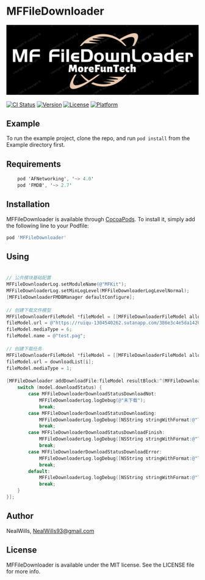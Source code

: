# MFFileDownloader

![Logo](https://github.com/MoreFunTech/MFFileDownloader/blob/main/icons/logo.png?raw=true)

[![CI Status](https://img.shields.io/travis/NealWills/MFFileDownloader.svg?style=flat)](https://travis-ci.org/NealWills/MFFileDownloader)
[![Version](https://img.shields.io/cocoapods/v/MFFileDownloader.svg?style=flat)](https://cocoapods.org/pods/MFFileDownloader)
[![License](https://img.shields.io/cocoapods/l/MFFileDownloader.svg?style=flat)](https://cocoapods.org/pods/MFFileDownloader)
[![Platform](https://img.shields.io/cocoapods/p/MFFileDownloader.svg?style=flat)](https://cocoapods.org/pods/MFFileDownloader)

## Example

To run the example project, clone the repo, and run `pod install` from the Example directory first.

## Requirements

```objectivec
    pod 'AFNetworking', '~> 4.0'
    pod 'FMDB', '~> 2.7'
```

## Installation

MFFileDownloader is available through [CocoaPods](https://cocoapods.org). To install
it, simply add the following line to your Podfile:

```ruby
pod 'MFFileDownloader'
```

## Using


```objectivec

// 公共模块基础配置
MFFileDownloaderLog.setModuleName(@"MFKit");
MFFileDownloaderLog.setMinLogLevel(MFFileDownloaderLogLevelNormal);
[MFFileDownloaderFMDBManager defaultConfigure];

// 创建下载文件模型
MFFileDownloaderFileModel *fileModel = [[MFFileDownloaderFileModel alloc] init];
fileModel.url = @"https://ruiqu-1304540262.sutanapp.com/386e3c4e5da14269554fa547a9302066.pag";
fileModel.mediaType = 6;
fileModel.name = @"test.pag";

// 创建下载任务
MFFileDownloaderFileModel *fileModel = [[MFFileDownloaderFileModel alloc] init];
fileModel.url = downloadList[i];
fileModel.mediaType = 1;

[MFFileDownloader addDownloadFile:fileModel resultBlock:^(MFFileDownloaderDownloadResultModel *model) {
    switch (model.downloadStatus) {
        case MFFileDownloaderDownloadStatusDownloadNot:
            MFFileDownloaderLog.logDebug(@"未下载");
            break;
        case MFFileDownloaderDownloadStatusDownloading:
            MFFileDownloaderLog.logDebug([NSString stringWithFormat:@"下载中 [%@]: %lli - %lli", model.fileModel.fullLocalPath, model.progress.completedUnitCount, model.progress.totalUnitCount]);
            break;
        case MFFileDownloaderDownloadStatusDownloadFinish:
            MFFileDownloaderLog.logDebug([NSString stringWithFormat:@"下载完成 [%@]", model.fileModel.fullLocalPath]);
            break;
        case MFFileDownloaderDownloadStatusDownloadError:
            MFFileDownloaderLog.logDebug([NSString stringWithFormat:@"下载出错 [%@]: %@", model.fileModel.fullLocalPath, model.error.localizedDescription]);
            break;
        default:
            MFFileDownloaderLog.logDebug([NSString stringWithFormat:@"下载出错 [%@]: %@", model.fileModel.fullLocalPath, model.error.localizedDescription]);
            break;
    }
}];
```

## Author

NealWills, NealWills93@gmail.com

## License

MFFileDownloader is available under the MIT license. See the LICENSE file for more info.

